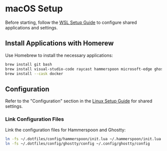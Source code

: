# macOS Setup

Before starting, follow the [WSL Setup Guide](../linux/README.md) to configure shared applications and settings.

## Install Applications with Homerew

Use Homebrew to install the necessary applications:

```sh
brew install git bash
brew install visual-studio-code raycast hammerspoon microsoft-edge ghostty
brew install --cask docker
```

## Configuration

Refer to the "Configuration" section in the [Linux Setup Guide](../linux/README.md) for shared settings.

### Link Configuration Files

Link the configuration files for Hammerspoon and Ghostty:

```sh
ln -fs ~/.dotfiles/config/hammerspoon/init.lua ~/.hammerspoon/init.lua
ln -fs ~/.dotfiles/config/ghostty/config ~/.config/ghostty/config
```
